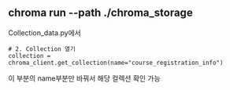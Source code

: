 chroma run --path ./chroma_storage
---
Collection_data.py에서 
```
# 2. Collection 열기
collection = chroma_client.get_collection(name="course_registration_info")
```
이 부분의 name부분만 바꿔서 해당 컬렉션 확인 가능
